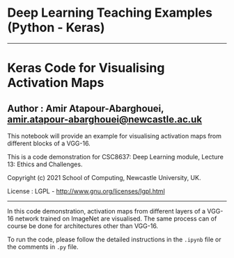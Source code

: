 # Deep Learning Teaching Examples (Python - Keras)

---

# Keras Code for Visualising Activation Maps

## Author : Amir Atapour-Abarghouei, amir.atapour-abarghouei@newcastle.ac.uk

This notebook will provide an example for visualising activation maps from different blocks of a VGG-16.

This is a code demonstration for CSC8637: Deep Learning module, Lecture 13: Ethics and Challenges.

Copyright (c) 2021 School of Computing, Newcastle University, UK.

License : LGPL - http://www.gnu.org/licenses/lgpl.html

---

In this code demonstration, activation maps from different layers of a VGG-16 network trained on ImageNet are visualised. The same process can of course be done for architectures other than VGG-16.

To run the code, please follow the detailed instructions in the `.ipynb` file or the comments in `.py` file.